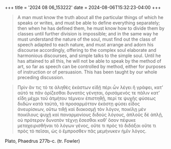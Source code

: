 +++
title = '2024 08 06_153222'
date = 2024-08-06T15:32:23-04:00
+++

> A man must know the truth about all the particular things of which he speaks or writes, and must be able to define everything separately; then when he has defined them, he must know how to divide them by classes until further division is impossible; and in the same way he must understand the nature of the soul, must find out the class of speech adapted to each nature, and must arrange and adorn his discourse accordingly, offering to the complex soul elaborate and harmonious discourses, and simple talks to the simple soul. Until he has attained to all this, he will not be able to speak by the method of art, so far as speech can be controlled by method, either for purposes of instruction or of persuasion. This has been taught by our whole preceding discussion.

> Πρὶν ἄν τις τό τε ἀληθὲς ἑκάστων εἰδῇ πέρι ὧν λέγει ἢ γράφει, κατ’ αὐτό τε πᾶν ὁρίζεσθαι δυνατὸς γένηται, ὁρισάμενός τε πάλιν κατ’ εἴδη μέχρι τοῦ ἀτμήτου τέμνειν ἐπιστηθῇ, περί τε ψυχῆς φύσεως διιδὼν κατὰ ταὐτά, τὸ προσαρμόττον ἑκάστῃ φύσει εἶδος ἀνευρίσκων, οὕτω τιθῇ καὶ διακοσμῇ τὸν λόγον, ποικίλῃ μὲν ποικίλους ψυχῇ καὶ παναρμονίους διδοὺς λόγους, ἁπλοῦς δὲ ἁπλῇ, οὐ πρότερον δυνατὸν τέχνῃ ἔσεσθαι καθ’ ὅσον πέφυκε μεταχειρισθῆναι τὸ λόγων γένος, οὔτε τι πρὸς τὸ διδάξαι οὔτε τι πρὸς τὸ πεῖσαι, ὡς ὁ ἔμπροσθεν πᾶς μεμήνυκεν ἡμῖν λόγος.

Plato, Phaedrus 277b-c. (tr. Fowler)